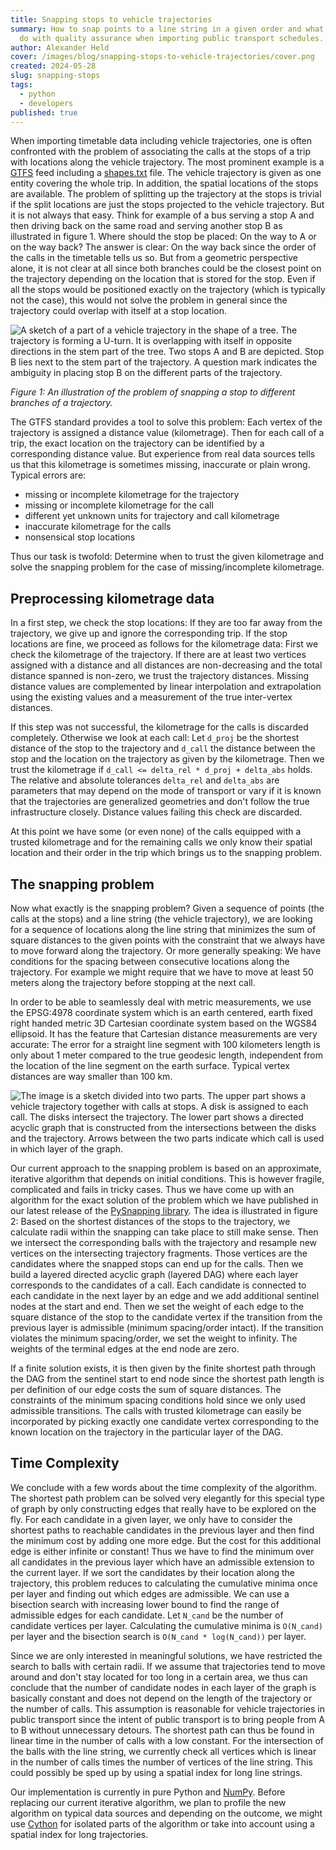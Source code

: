 ```yaml
---
title: Snapping stops to vehicle trajectories
summary: How to snap points to a line string in a given order and what it has to
  do with quality assurance when importing public transport schedules.
author: Alexander Held
cover: /images/blog/snapping-stops-to-vehicle-trajectories/cover.png
created: 2024-05-28
slug: snapping-stops
tags:
  - python
  - developers
published: true
---
```

When importing timetable data including vehicle trajectories, one is often confronted with the problem of associating the calls at the stops of a trip with locations along the vehicle trajectory. The most prominent example is a [GTFS](https://gtfs.org/) feed including a [shapes.txt](https://gtfs.org/schedule/reference/#shapestxt) file. The vehicle trajectory is given as one entity covering the whole trip. In addition, the spatial locations of the stops are available. The problem of splitting up the trajectory at the stops is trivial if the split locations are just the stops projected to the vehicle trajectory. But it is not always that easy. Think for example of a bus serving a stop A and then driving back on the same road and serving another stop B as illustrated in figure 1. Where should the stop be placed: On the way to A or on the way back? The answer is clear: On the way back since the order of the calls in the timetable tells us so. But from a geometric perspective alone, it is not clear at all since both branches could be the closest point on the trajectory depending on the location that is stored for the stop. Even if all the stops would be positioned exactly on the trajectory (which is typically not the case), this would not solve the problem in general since the trajectory could overlap with itself at a stop location.

![A sketch of a part of a vehicle trajectory in the shape of a tree. The trajectory is forming a U-turn. It is overlapping with itself in opposite directions in the stem part of the tree. Two stops A and B are depicted. Stop B lies next to the stem part of the trajectory. A question mark indicates the ambiguity in placing stop B on the different parts of the trajectory.](/images/blog/snapping-stops-to-vehicle-trajectories/snap_a_b.png "Figure 1: An illustration of the problem of snapping a stop to different branches of a trajectory.")

*Figure 1: An illustration of the problem of snapping a stop to different branches of a trajectory.*

The GTFS standard provides a tool to solve this problem: Each vertex of the trajectory is assigned a distance value (kilometrage). Then for each call of a trip, the exact location on the trajectory can be identified by a corresponding distance value. But experience from real data sources tells us that this kilometrage is sometimes missing, inaccurate or plain wrong. Typical errors are:

* missing or incomplete kilometrage for the trajectory
* missing or incomplete kilometrage for the call 
* different yet unknown units for trajectory and call kilometrage
* inaccurate kilometrage for the calls
* nonsensical stop locations

Thus our task is twofold: Determine when to trust the given kilometrage and solve the snapping problem for the case of missing/incomplete kilometrage.

## Preprocessing kilometrage data

In a first step, we check the stop locations: If they are too far away from the trajectory, we give up and ignore the corresponding trip. If the stop locations are fine, we proceed as follows for the kilometrage data: First we check the kilometrage of the trajectory. If there are at least two vertices assigned with a distance and all distances are non-decreasing and the total distance spanned is non-zero, we trust the trajectory distances. Missing distance values are complemented by linear interpolation and extrapolation using the existing values and a measurement of the true inter-vertex distances.

If this step was not successful, the kilometrage for the calls is discarded completely. Otherwise we look at each call: Let `d_proj` be the shortest distance of the stop to the trajectory and `d_call` the distance between the stop and the location on the trajectory as given by the kilometrage. Then we trust the kilometrage if `d_call <= delta_rel * d_proj + delta_abs` holds. The relative and absolute tolerances `delta_rel` and `delta_abs` are parameters that may depend on the mode of transport or vary if it is known that the trajectories are generalized geometries and don't follow the true infrastructure closely. Distance values failing this check are discarded.

At this point we have some (or even none) of the calls equipped with a trusted kilometrage and for the remaining calls we only know their spatial location and their order in the trip which brings us to the snapping problem.

## The snapping problem

Now what exactly is the snapping problem? Given a sequence of points (the calls at the stops) and a line string (the vehicle trajectory), we are looking for a sequence of locations along the line string that minimizes the sum of square distances to the given points with the constraint that we always have to move forward along the trajectory. Or more generally speaking: We have conditions for the spacing between consecutive locations along the trajectory. For example we might require that we have to move at least 50 meters along the trajectory before stopping at the next call.

In order to be able to seamlessly deal with metric measurements, we use the EPSG:4978 coordinate system which is an earth centered, earth fixed right handed metric 3D Cartesian coordinate system based on the WGS84 ellipsoid. It has the feature that Cartesian distance measurements are very accurate: The error for a straight line segment with 100 kilometers length is only about 1 meter compared to the true geodesic length, independent from the location of the line segment on the earth surface. Typical vertex distances are way smaller than 100 km.

![The image is a sketch divided into two parts. The upper part shows a vehicle trajectory together with calls at stops. A disk is assigned to each call. The disks intersect the trajectory. The lower part shows a directed acyclic graph that is constructed from the intersections between the disks and the trajectory. Arrows between the two parts indicate which call is used in which layer of the graph.](/images/blog/snapping-stops-to-vehicle-trajectories/dag_routing_downsampled.png "Figure 2: An illustration of the exact algorithm to solve the snapping problem.")

Our current approach to the snapping problem is based on an approximate, iterative algorithm that depends on initial conditions. This is however fragile, complicated and fails in tricky cases. Thus we have come up with an algorithm for the exact solution of the problem which we have published in our latest release of the [PySnapping library](https://github.com/geops/pysnapping). The idea is illustrated in figure 2: Based on the shortest distances of the stops to the trajectory, we calculate radii within the snapping can take place to still make sense. Then we intersect the corresponding balls with the trajectory and resample new vertices on the intersecting trajectory fragments. Those vertices are the candidates where the snapped stops can end up for the calls. Then we build a layered directed acyclic graph (layered DAG) where each layer corresponds to the candidates of a call. Each candidate is connected to each candidate in the next layer by an edge and we add additional sentinel nodes at the start and end. Then we set the weight of each edge to the square distance of the stop to the candidate vertex if the transition from the previous layer is admissible (minimum spacing/order intact). If the transition violates the minimum spacing/order, we set the weight to infinity. The weights of the terminal edges at the end node are zero.

If a finite solution exists, it is then given by the finite shortest path through the DAG from the sentinel start to end node since the shortest path length is per definition of our edge costs the sum of square distances. The constraints of the minimum spacing conditions hold since we only used admissible transitions. The calls with trusted kilometrage can easily be incorporated by picking exactly one candidate vertex corresponding to the known location on the trajectory in the particular layer of the DAG.

## Time Complexity

We conclude with a few words about the time complexity of the algorithm. The shortest path problem can be solved very elegantly for this special type of graph by only constructing edges that really have to be explored on the fly. For each candidate in a given layer, we only have to consider the shortest paths to reachable candidates in the previous layer and then find the minimum cost by adding one more edge. But the cost for this additional edge is either infinite or constant! Thus we have to find the minimum over all candidates in the previous layer which have an admissible extension to the current layer. If we sort the candidates by their location along the trajectory, this problem reduces to calculating the cumulative minima once per layer and finding out which edges are admissible. We can use a bisection search with increasing lower bound to find the range of admissible edges for each candidate. Let `N_cand` be the number of candidate vertices per layer. Calculating the cumulative minima is `O(N_cand)` per layer and the bisection search is `O(N_cand * log(N_cand))` per layer.

Since we are only interested in meaningful solutions, we have restricted the search to balls with certain radii. If we assume that trajectories tend to move around and don't stay located for too long in a certain area, we thus can conclude that the number of candidate nodes in each layer of the graph is basically constant and does not depend on the length of the trajectory or the number of calls. This assumption is reasonable for vehicle trajectories in public transport since the intent of public transport is to bring people from A to B without unnecessary detours. The shortest path can thus be found in linear time in the number of calls with a low constant. For the intersection of the balls with the line string, we currently check all vertices which is linear in the number of calls times the number of vertices of the line string. This could possibly be sped up by using a spatial index for long line strings.

Our implementation is currently in pure Python and [NumPy](https://numpy.org/). Before replacing our current iterative algorithm, we plan to profile the new algorithm on typical data sources and depending on the outcome, we might use [Cython](https://cython.org/) for isolated parts of the algorithm or take into account using a spatial index for long trajectories.